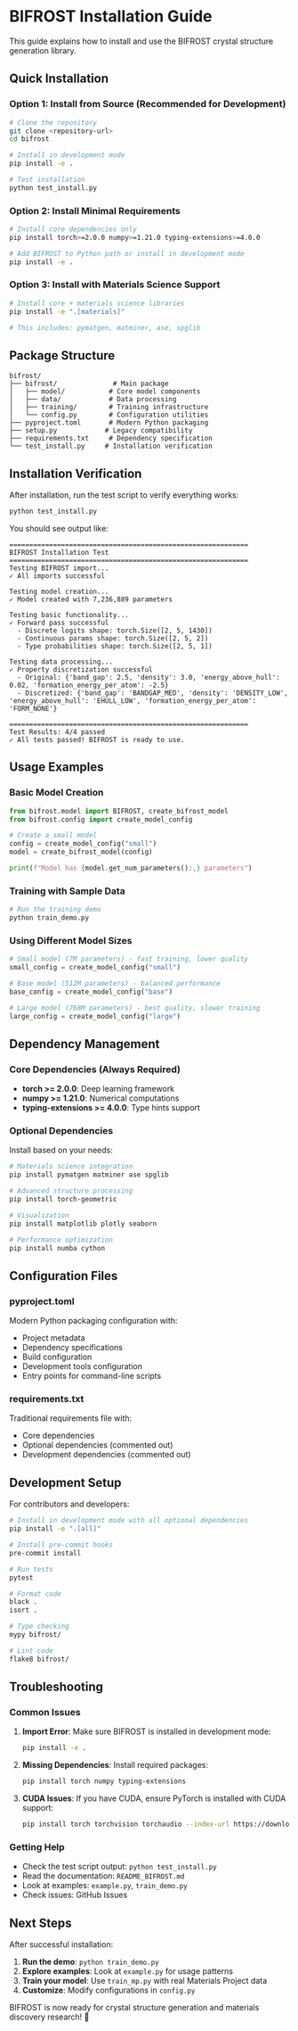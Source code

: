 # BIFROST Installation Guide

This guide explains how to install and use the BIFROST crystal structure generation library.

## Quick Installation

### Option 1: Install from Source (Recommended for Development)

```bash
# Clone the repository
git clone <repository-url>
cd bifrost

# Install in development mode
pip install -e .

# Test installation
python test_install.py
```

### Option 2: Install Minimal Requirements

```bash
# Install core dependencies only
pip install torch>=2.0.0 numpy>=1.21.0 typing-extensions>=4.0.0

# Add BIFROST to Python path or install in development mode
pip install -e .
```

### Option 3: Install with Materials Science Support

```bash
# Install core + materials science libraries
pip install -e ".[materials]"

# This includes: pymatgen, matminer, ase, spglib
```

## Package Structure

```
bifrost/
├── bifrost/              # Main package
│   ├── model/           # Core model components
│   ├── data/            # Data processing
│   ├── training/        # Training infrastructure
│   └── config.py        # Configuration utilities
├── pyproject.toml       # Modern Python packaging
├── setup.py            # Legacy compatibility
├── requirements.txt     # Dependency specification
└── test_install.py     # Installation verification
```

## Installation Verification

After installation, run the test script to verify everything works:

```bash
python test_install.py
```

You should see output like:
```
============================================================
BIFROST Installation Test
============================================================
Testing BIFROST import...
✓ All imports successful

Testing model creation...
✓ Model created with 7,236,889 parameters

Testing basic functionality...
✓ Forward pass successful
  - Discrete logits shape: torch.Size([2, 5, 1430])
  - Continuous params shape: torch.Size([2, 5, 2])
  - Type probabilities shape: torch.Size([2, 5, 1])

Testing data processing...
✓ Property discretization successful
  - Original: {'band_gap': 2.5, 'density': 3.0, 'energy_above_hull': 0.02, 'formation_energy_per_atom': -2.5}
  - Discretized: {'band_gap': 'BANDGAP_MED', 'density': 'DENSITY_LOW', 'energy_above_hull': 'EHULL_LOW', 'formation_energy_per_atom': 'FORM_NONE'}

============================================================
Test Results: 4/4 passed
✓ All tests passed! BIFROST is ready to use.
```

## Usage Examples

### Basic Model Creation

```python
from bifrost.model import BIFROST, create_bifrost_model
from bifrost.config import create_model_config

# Create a small model
config = create_model_config("small")
model = create_bifrost_model(config)

print(f"Model has {model.get_num_parameters():,} parameters")
```

### Training with Sample Data

```python
# Run the training demo
python train_demo.py
```

### Using Different Model Sizes

```python
# Small model (7M parameters) - fast training, lower quality
small_config = create_model_config("small")

# Base model (512M parameters) - balanced performance
base_config = create_model_config("base")

# Large model (768M parameters) - best quality, slower training
large_config = create_model_config("large")
```

## Dependency Management

### Core Dependencies (Always Required)

- **torch >= 2.0.0**: Deep learning framework
- **numpy >= 1.21.0**: Numerical computations
- **typing-extensions >= 4.0.0**: Type hints support

### Optional Dependencies

Install based on your needs:

```bash
# Materials science integration
pip install pymatgen matminer ase spglib

# Advanced structure processing
pip install torch-geometric

# Visualization
pip install matplotlib plotly seaborn

# Performance optimization
pip install numba cython
```

## Configuration Files

### pyproject.toml

Modern Python packaging configuration with:
- Project metadata
- Dependency specifications
- Build configuration
- Development tools configuration
- Entry points for command-line scripts

### requirements.txt

Traditional requirements file with:
- Core dependencies
- Optional dependencies (commented out)
- Development dependencies (commented out)

## Development Setup

For contributors and developers:

```bash
# Install in development mode with all optional dependencies
pip install -e ".[all]"

# Install pre-commit hooks
pre-commit install

# Run tests
pytest

# Format code
black .
isort .

# Type checking
mypy bifrost/

# Lint code
flake8 bifrost/
```

## Troubleshooting

### Common Issues

1. **Import Error**: Make sure BIFROST is installed in development mode:
   ```bash
   pip install -e .
   ```

2. **Missing Dependencies**: Install required packages:
   ```bash
   pip install torch numpy typing-extensions
   ```

3. **CUDA Issues**: If you have CUDA, ensure PyTorch is installed with CUDA support:
   ```bash
   pip install torch torchvision torchaudio --index-url https://download.pytorch.org/whl/cu118
   ```

### Getting Help

- Check the test script output: `python test_install.py`
- Read the documentation: `README_BIFROST.md`
- Look at examples: `example.py`, `train_demo.py`
- Check issues: GitHub Issues

## Next Steps

After successful installation:

1. **Run the demo**: `python train_demo.py`
2. **Explore examples**: Look at `example.py` for usage patterns
3. **Train your model**: Use `train_mp.py` with real Materials Project data
4. **Customize**: Modify configurations in `config.py`

BIFROST is now ready for crystal structure generation and materials discovery research! 🎉
